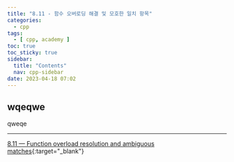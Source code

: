 ```yaml
---
title: "8.11 - 함수 오버로딩 해결 및 모호한 일치 항목"
categories:
  - cpp
tags:
  - [ cpp, academy ]
toc: true
toc_sticky: true
sidebar:
  title: "Contents"
  nav: cpp-sidebar
date: 2023-04-18 07:02
---
```


## wqeqwe

qweqe

---

[8.11 — Function overload resolution and ambiguous matches](https://www.learncpp.com/cpp-tutorial/function-overload-resolution-and-ambiguous-matches/){:target="_blank"}

<!--

<div class="notice--info" markdown="1">
<span class="notice-title">
**TITLE**
</span>

BODY
</div>

-->